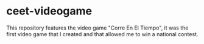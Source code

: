 # ceet-videogame
This repository features the video game "Corre En El Tiempo", it was the first video game that I created and that allowed me to win a national contest.
